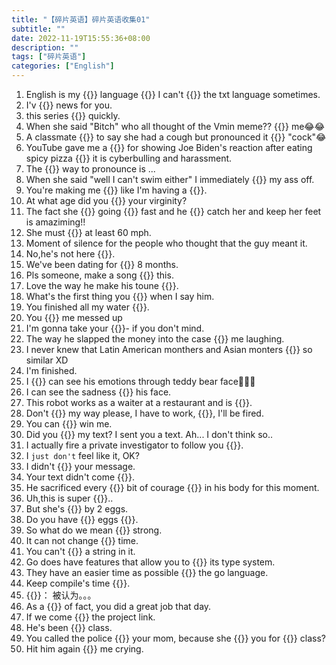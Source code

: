 ```yaml
---
title: "【碎片英语】碎片英语收集01"
subtitle: ""
date: 2022-11-19T15:55:36+08:00
description: ""
tags: ["碎片英语"]
categories: ["English"]
---
```


1. English is my {{<blank-text hide="native">}} language {{<blank-text hide="yet even">}} I can't {{<blank-text hide="keep up with">}} the txt language sometimes.
2. I'v {{<blank-text hide="got">}} news for you.
3. this series {{<blank-text hide="escalated">}} quickly.
4. When she said "Bitch" who all thought of the Vmin meme?? {{<blank-text hide="Definitely">}} me😂😂
5. A classmate {{<blank-text hide="tried">}} to say she had a cough but pronounced it {{<blank-text hide="as">}} "cock"😂
6. YouTube gave me a {{<blank-text hide="strike">}} for showing Joe Biden's reaction after eating spicy pizza {{<blank-text hide="claiming">}} it is cyberbulling and harassment.
7. The {{<blank-text hide="right">}} way to pronounce is ...
8. When she said "well I can't swim either" I immediately {{<blank-text hide="starting laughing">}} my ass off.
9. You're making me {{<blank-text hide="feel">}} like I'm having a {{<blank-text hide="stroke">}}.
10. At what age did you {{<blank-text hide="lose">}} your virginity?
11. The fact she {{<blank-text hide="was">}} going {{<blank-text hide="that">}} fast and he {{<blank-text hide="managed to">}} catch her and keep her feet is amaziming!!
12. She must {{<blank-text hide="have been going">}} at least 60 mph.
13. Moment of silence for the people who thought that the guy meant it.
14. No,he's not here {{<blank-text hide="right now">}}.
15. We've been dating for {{<blank-text hide="the last">}} 8 months.
16. Pls someone, make a song {{<blank-text hide="out of">}} this.
17. Love the way he make his toune {{<blank-text hide="sound">}}.
18. What's the first thing you {{<blank-text hide="think of">}} when I say him.
19. You finished all my water {{<blank-text hide="the other day">}}.
20. You {{<blank-text hide="got">}} me messed up 
21. I'm gonna take your {{<blank-text hide="life savings">}}- if you don't mind.
22. The way he slapped the money into the case {{<blank-text hide="got">}} me laughing.
23. I never knew that Latin American monthers and Asian monters {{<blank-text hide="where">}} so similar XD
24. I'm finished.
25. I {{<blank-text hide="even">}} can see his emotions through teddy bear face🥺🤣🤣
26. I can see the sadness {{<blank-text hide="on">}} his face.
27. This robot works as a waiter at a restaurant and is {{<blank-text hide="hilarious">}}.
28. Don't {{<blank-text hide="block">}} my way please, I have to work, {{<blank-text hide="otherwise">}}, I'll be fired.
29. You can {{<blank-text hide="never">}} win me.
30. Did you {{<blank-text hide="get">}} my text? I sent you a text. Ah... I don't think so.. 
31. I actually fire a private investigator to follow you {{<blank-text hide="around">}}.
32. I `just don't` feel like it, OK?
33. I didn't {{<blank-text hide="get">}} your message.
34. Your text didn't come {{<blank-text hide="through">}}.
35. He sacrificed every {{<blank-text hide="last">}} bit of courage {{<blank-text hide="left">}} in his body for this moment.
36. Uh,this is super {{<blank-text hide="random">}}..
37. But she's {{<blank-text hide="off">}} by 2 eggs.
38. Do you have {{<blank-text hide="any">}} eggs {{<blank-text hide="by chance">}}.
39. So what do we mean {{<blank-text hide="by">}} strong.
40. It can not change {{<blank-text hide="over">}} time.
41. You can't {{<blank-text hide="put">}} a string in it.
42. Go does have features that allow you to {{<blank-text hide="get around">}} its type system.
43. They have an easier time as possible {{<blank-text hide="ramping up onto">}} the go language.
44. Keep compile's time {{<blank-text hide="down">}}.
45. {{<blank-text hide="be deemed to be">}}： 被认为。。。
46. As a {{<blank-text hide="matter">}} of fact, you did a great job that day.
47. If we come {{<blank-text hide="over">}} the project link.
48. He's been {{<blank-text hide="cutting">}} class.
49. You called the police {{<blank-text hide="on">}} your mom, because she {{<blank-text hide="disciplined">}} you for {{<blank-text hide="ditching">}} class?
50. Hit him again {{<blank-text hide="had">}} me crying.
